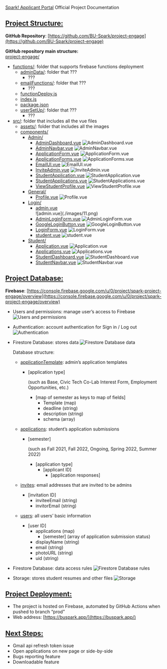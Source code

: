 [Spark! Applicant Portal](https://buspark.app/) Official Project Documentation

## **<span style="text-decoration:underline;">Project Structure:</span>**

**GitHub Repository**: [https://github.com/BU-Spark/project-engage](https://github.com/BU-Spark/project-engage)

**GitHub repository main structure:** \
<span style="text-decoration:underline;">project-engage/</span>

- <span style="text-decoration:underline;">functions/</span>: folder that supports firebase functions deployment
  - <span style="text-decoration:underline;">adminData/</span>: folder that ???
    - ???
  - <span style="text-decoration:underline;">emailFunctions/</span>: folder that ???
    - ???
  - <span style="text-decoration:underline;">functionDeploy.js</span>
  - <span style="text-decoration:underline;">index.js</span>
  - <span style="text-decoration:underline;">package.json</span>
  - <span style="text-decoration:underline;">userSetUp/</span>: folder that ???
    - ???
- <span style="text-decoration:underline;">src/</span>: folder that includes all the vue files
  - <span style="text-decoration:underline;">assets/</span>: folder that includes all the images
  - <span style="text-decoration:underline;">components/</span>
    - <span style="text-decoration:underline;">Admin/</span>
      - <span style="text-decoration:underline;">AdminDashboard.vue</span>
        ![AdminDashboard.vue](./images/1.png)
      - <span style="text-decoration:underline;">AdminNavbar.vue</span>
        ![AdminNavbar.vue](./images/2.png)
      - <span style="text-decoration:underline;">ApplicationForm.vue</span>
        ![ApplicationForm.vue](./images/3.png)
      - <span style="text-decoration:underline;">ApplicationForms.vue</span>
        ![ApplicationForms.vue](./images/4.png)
      - <span style="text-decoration:underline;">EmailUI.vue</span>
        ![EmailUI.vue](./images/5.png)
      - <span style="text-decoration:underline;">InviteAdmin.vue</span>
        ![InviteAdmin.vue](./images/6.png)
      - <span style="text-decoration:underline;">StudentApplication.vue</span>
        ![StudentApplication.vue](./images/7.png)
      - <span style="text-decoration:underline;">StudentApplications.vue</span>
        ![StudentApplications.vue](./images/8.png)
      - <span style="text-decoration:underline;">ViewStudentProfile.vue</span>
        ![ViewStudentProfile.vue](./images/9.png)
    - <span style="text-decoration:underline;">General/</span>
      - <span style="text-decoration:underline;">Profile.vue</span>
        ![Profile.vue](./images/10.png)
    - <span style="text-decoration:underline;">Login/</span>
      - <span style="text-decoration:underline;">admin.vue</span>
        <div>![admin.vue](./images/11.png)</div>
      - <span style="text-decoration:underline;">AdminLoginForm.vue</span>
        ![AdminLoginForm.vue](./images/12.png)
      - <span style="text-decoration:underline;">GoogleLoginButton.vue</span>
        ![GoogleLoginButton.vue](./images/13.png)
      - <span style="text-decoration:underline;">LoginForm.vue</span>
        ![LoginForm.vue](./images/14.png)
      - <span style="text-decoration:underline;">student.vue</span>
        ![student.vue](./images/15.png)
    - <span style="text-decoration:underline;">Student/</span>
      - <span style="text-decoration:underline;">Application.vue</span>
        ![Application.vue](./images/16.png)
      - <span style="text-decoration:underline;">Applications.vue</span>
        ![Applications.vue](./images/17.png)
      - <span style="text-decoration:underline;">StudentDashboard.vue</span>
        ![StudentDashboard.vue](./images/17.png)
      - <span style="text-decoration:underline;">StudentNavbar.vue</span>
        ![StudentNavbar.vue](./images/19.png)


## **<span style="text-decoration:underline;">Project Database:</span>**

**Firebase**: [https://console.firebase.google.com/u/0/project/spark-project-engage/overview](https://console.firebase.google.com/u/0/project/spark-project-engage/overview)

- Users and permissions: manage user’s access to Firebase
![Users and permissions](./images/20.png)

- Authentication: account authentication for Sign in / Log out
![Authentication](./images/21.png)

- Firestore Database: stores data
![Firestore Database data](./images/22.png)

    Database structure:

    * <span style="text-decoration:underline;">applicationTemplate</span>: admin’s application templates
        * [application type]

            (such as Base, Civic Tech Co-Lab Interest Form, Employment Opportunities, etc.)
            
            * [map of semester as keys to map of fields]
                * Template (map)
                *	deadline (string)
                *	description (string)
                *	schema (array)

    * <span style="text-decoration:underline;">applications</span>: student’s application submissions
        * [semester]

            (such as Fall 2021, Fall 2022, Ongoing, Spring 2022, Summer 2022)

            * [application type]
                * [applicant ID]
                    * [application responses]
    * <span style="text-decoration:underline;">invites</span>: email addresses that are invited to be admins
        * [invitation ID]
            * inviteeEmail (string)
            * invitorEmail (string)
    * <span style="text-decoration:underline;">users</span>: all users’ basic information
        * [user ID]
            * applications (map)
                * [semester] (array of application submission status)
            * displayName (string)
            * email (string)
            * photoURL (string)
            * uid (string)

- Firestore Database: data access rules
![Firestore Database rules](./images/23.png)

- Storage: stores student resumes and other files
![Storage](./images/24.png)

## **<span style="text-decoration:underline;">Project Deployment:</span>**

- The project is hosted on Firebase, automated by GitHub Actions when pushed to branch “prod”
- Web address: [https://buspark.app/](https://buspark.app/)

## **<span style="text-decoration:underline;">Next Steps:</span>**

- Gmail api refresh token issue
- Open applications on new page or side-by-side
- Bugs reporting feature
- Downloadable feature
